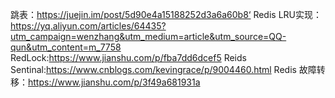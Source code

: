 跳表：https://juejin.im/post/5d90e4a15188252d3a6a60b8‘
Redis LRU实现：https://yq.aliyun.com/articles/64435?utm_campaign=wenzhang&utm_medium=article&utm_source=QQ-qun&utm_content=m_7758
RedLock:https://www.jianshu.com/p/fba7dd6dcef5
Reids Sentinal:https://www.cnblogs.com/kevingrace/p/9004460.html
Redis 故障转移：https://www.jianshu.com/p/3f49a681931a


